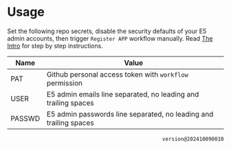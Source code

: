 # Usage

Set the following repo secrets, disable the security defaults of your E5 admin accounts, then trigger `Register APP` workflow manually. Read [The Intro](https://logi.im/script/permanently-keeping-an-office-e5-account.html) for step by step instructions.

| Name   | Value                                                             |
| ------ | ----------------------------------------------------------------- |
| PAT    | Github personal access token with `workflow` permission           |
| USER   | E5 admin emails line separated, no leading and trailing spaces    |
| PASSWD | E5 admin passwords line separated, no leading and trailing spaces |

<right><p align="right"><code>version@202410090010</code></p></right>

